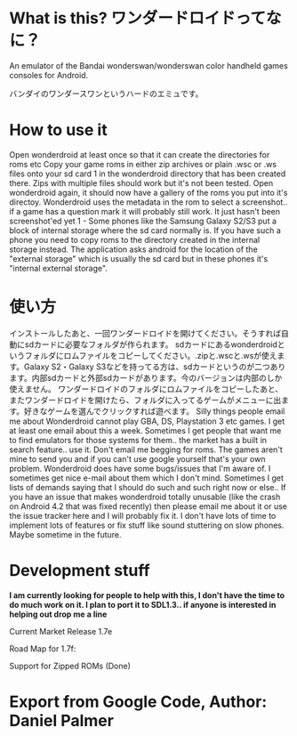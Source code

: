 # What is this? ワンダードロイドってなに？
An emulator of the Bandai wonderswan/wonderswan color handheld games consoles for Android.

バンダイのワンダースワンというハードのエミュです。

# How to use it
Open wonderdroid at least once so that it can create the directories for roms etc
Copy your game roms in either zip archives or plain .wsc or .ws files onto your sd card 1 in the wonderdroid directory that has been created there. Zips with multiple files should work but it's not been tested.
Open wonderdroid again, it should now have a gallery of the roms you put into it's directoy. Wonderdroid uses the metadata in the rom to select a screenshot.. if a game has a question mark it will probably still work. It just hasn't been screenshot'ed yet
1 - Some phones like the Samsung Galaxy S2/S3 put a block of internal storage where the sd card normally is. If you have such a phone you need to copy roms to the directory created in the internal storage instead. The application asks android for the location of the "external storage" which is usually the sd card but in these phones it's "internal external storage".

# 使い方
インストールしたあと、一回ワンダードロイドを開けてください。そうすれば自動にsdカードに必要なフォルダが作られます。
sdカードにあるwonderdroidというフォルダにロムファイルをコピーしてください。.zipと.wscと.wsが使えます。Galaxy S2・Galaxy S3などを持ってる方は、sdカードというのが二つあります。内部sdカードと外部sdカードがあります。今のバージョンは内部のしか使えません。
ワンダードロイドのフォルダにロムファイルをコピーしたあと、またワンダードロイドを開けたら、フォルダに入ってるゲームがメニューに出ます。好きなゲームを選んでクリックすれば遊べます。
Silly things people email me about
Wonderdroid cannot play GBA, DS, Playstation 3 etc games. I get at least one email about this a week. Sometimes I get people that want me to find emulators for those systems for them.. the market has a built in search feature.. use it.
Don't email me begging for roms. The games aren't mine to send you and if you can't use google yourself that's your own problem.
Wonderdroid does have some bugs/issues that I'm aware of. I sometimes get nice e-mail about them which I don't mind. Sometimes I get lists of demands saying that I should do such and such right now or else.. If you have an issue that makes wonderdroid totally unusable (like the crash on Android 4.2 that was fixed recently) then please email me about it or use the issue tracker here and I will probably fix it. I don't have lots of time to implement lots of features or fix stuff like sound stuttering on slow phones. Maybe sometime in the future.

# Development stuff
**I am currently looking for people to help with this, I don't have the time to do much work on it. I plan to port it to SDL1.3.. if anyone is interested in helping out drop me a line**

Current Market Release 1.7e

Road Map for 1.7f:

Support for Zipped ROMs (Done)

# Export from Google Code, Author: Daniel Palmer
